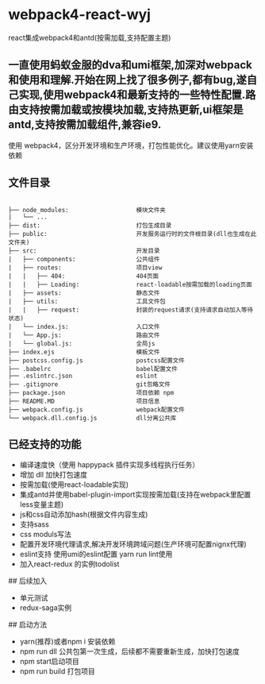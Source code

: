 # webpack4-react-wyj
react集成webpack4和antd(按需加载,支持配置主题)
## 一直使用蚂蚁金服的dva和umi框架,加深对webpack和使用和理解.开始在网上找了很多例子,都有bug,遂自己实现,使用webpack4和最新支持的一些特性配置.路由支持按需加载或按模块加载,支持热更新,ui框架是 antd,支持按需加载组件,兼容ie9.
使用 webpack4，区分开发环境和生产环境，打包性能优化。建议使用yarn安装依赖
## 文件目录
<pre><code>
├── node_modules:                   模块文件夹
|   └── ...             
├── dist:                           打包生成目录
├── public:                         开发服务运行时的文件根目录(dll也生成在此文件夹)
├── src:                            开发目录
|   ├── components:                 公共组件
|   ├── routes:                     项目view
|   |   ├── 404:                    404页面
|   |   ├── Loading:                react-loadable按需加载的loading页面
|   ├── assets:                     静态文件
|   ├── utils:                      工具文件包
|   |   ├── request:                封装的request请求(支持请求自动加入等待状态)
|   └── index.js:                   入口文件
|   └── App.js:                     路由文件
|   └── global.js:                  全局js
├── index.ejs                       模板文件
├── postcss.config.js               postcss配置文件
├── .babelrc                        babel配置文件
├── .eslintrc.json                  eslint
├── .gitignore                      git忽略文件
├── package.json                    项目依赖 npm
├── README.MD                       项目信息
├── webpack.config.js               webpack配置文件
└── webpack.dll.config.js           dll分离公共库
</code></pre>

## 已经支持的功能
<ul>
<li>编译速度快（使用 happypack 插件实现多线程执行任务）</li>
<li>增加 dll 加快打包速度</li>
<li>按需加载(使用react-loadable实现)</li>
<li>集成antd并使用babel-plugin-import实现按需加载(支持在webpack里配置less变量主题)</li>
<li>js和css自动添加hash(根据文件内容生成)</li>
<li>支持sass</li>
<li>css moduls写法</li>
<li>配置开发环境代理请求,解决开发环境跨域问题(生产环境可配置nignx代理)</li>
<li>eslint支持 使用umi的eslint配置 yarn run lint使用</li>
<li>加入react-redux 的实例todolist</li>
</ul>
## 后续加入
<ul>
<li>单元测试</li>
<li>redux-saga实例</li>
</ul>
## 启动方法
<ul>
<li>yarn(推荐)或者npm i 安装依赖</li>
<li>npm run dll 公共包第一次生成，后续都不需要重新生成，加快打包速度</li>
<li>npm start启动项目</li>
<li>npm run build 打包项目</li>
</ul>
